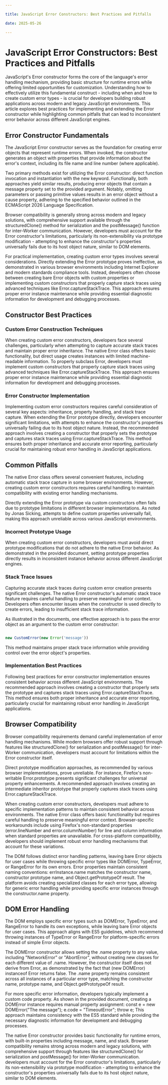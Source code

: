 ```yaml
---

title: JavaScript Error Constructors: Best Practices and Pitfalls

date: 2025-05-26

---
```



# JavaScript Error Constructors: Best Practices and Pitfalls

JavaScript's Error constructor forms the core of the language's error handling mechanism, providing basic structure for runtime errors while offering limited opportunities for customization. Understanding how to effectively utilize this fundamental construct - including when and how to create custom error types - is crucial for developers building robust applications across modern and legacy JavaScript environments. This article explores best practices for implementing and extending the Error constructor while highlighting common pitfalls that can lead to inconsistent error behavior across different JavaScript engines.


## Error Constructor Fundamentals

The JavaScript Error constructor serves as the foundation for creating error objects that represent runtime errors. When invoked, the constructor generates an object with properties that provide information about the error's context, including its file name and line number (where applicable).

Two primary methods exist for utilizing the Error constructor: direct function invocation and instantiation with the new keyword. Functionally, both approaches yield similar results, producing error objects that contain a message property set to the provided argument. Notably, omitting parameters or passing primitive values results in an error object without a cause property, adhering to the specified behavior outlined in the ECMAScript 2026 Language Specification.

Browser compatibility is generally strong across modern and legacy solutions, with comprehensive support available through the structuredClone() method for serialization and the postMessage() function for inter-Worker communication. However, developers must account for the Error constructor's limitations, particularly its non-extensibility via prototype modification - attempting to enhance the constructor's properties universally fails due to its host object nature, similar to DOM elements.

For practical implementation, creating custom error types involves several considerations. Directly extending the Error prototype proves ineffective, as demonstrated in various browser environments including Internet Explorer and modern standards compliance tools. Instead, developers often choose between creating bare Error objects with custom properties or implementing custom constructors that properly capture stack traces using advanced techniques like Error.captureStackTrace. This approach ensures proper error instance maintenance while providing essential diagnostic information for development and debugging processes.


## Constructor Best Practices


### Custom Error Construction Techniques

When creating custom error constructors, developers face several challenges, particularly when attempting to capture accurate stack traces and maintain proper error inheritance. The native Error class offers basic functionality, but direct usage creates instances with limited machine-readable information. To properly subclass Error, developers must implement custom constructors that properly capture stack traces using advanced techniques like Error.captureStackTrace. This approach ensures proper error instance maintenance while providing essential diagnostic information for development and debugging processes.


### Error Constructor Implementation

Implementing custom error constructors requires careful consideration of several key aspects: inheritance, property handling, and stack trace capture. When extending the Error prototype directly, developers encounter significant limitations, with attempts to enhance the constructor's properties universally failing due to its host object nature. Instead, the recommended approach involves creating a constructor that properly sets the prototype and captures stack traces using Error.captureStackTrace. This method ensures both proper inheritance and accurate error reporting, particularly crucial for maintaining robust error handling in JavaScript applications.


## Common Pitfalls

The native Error class offers several convenient features, including automatic stack trace capture in some browser environments. However, creating custom error constructors requires careful handling to maintain compatibility with existing error handling mechanisms.

Directly extending the Error prototype via custom constructors often fails due to prototype limitations in different browser implementations. As noted by Jonas Sicking, attempts to define custom properties universally fail, making this approach unreliable across various JavaScript environments.


### Incorrect Prototype Usage

When creating custom error constructors, developers must avoid direct prototype modifications that do not adhere to the native Error behavior. As demonstrated in the provided document, setting prototype properties directly results in inconsistent instance behavior across different JavaScript engines.


### Stack Trace Issues

Capturing accurate stack traces during custom error creation presents significant challenges. The native Error constructor's automatic stack trace feature requires careful handling to preserve meaningful error context. Developers often encounter issues when the constructor is used directly to create errors, leading to insufficient stack trace information.

As illustrated in the documents, one effective approach is to pass the error object as an argument to the custom error constructor:

```javascript

new CustomError(new Error('message'))

```

This method maintains proper stack trace information while providing control over the error object's properties.


### Implementation Best Practices

Following best practices for error constructor implementation ensures consistent behavior across different JavaScript environments. The recommended approach involves creating a constructor that properly sets the prototype and captures stack traces using Error.captureStackTrace. This method ensures both proper inheritance and accurate error reporting, particularly crucial for maintaining robust error handling in JavaScript applications.


## Browser Compatibility

Browser compatibility requirements demand careful implementation of error handling mechanisms. While modern browsers offer robust support through features like structuredClone() for serialization and postMessage() for inter-Worker communication, developers must account for limitations within the Error constructor itself.

Direct prototype modification approaches, as recommended by various browser implementations, prove unreliable. For instance, Firefox's non-writable Error.prototype presents significant challenges for universal property enhancements. A recommended approach involves creating an intermediate inheritor prototype that properly captures stack traces using Error.captureStackTrace.

When creating custom error constructors, developers must adhere to specific implementation patterns to maintain consistent behavior across environments. The native Error class offers basic functionality but requires careful handling to preserve meaningful error context. Browser-specific workarounds include using Firefox's non-standard properties (error.lineNumber and error.columnNumber) for line and column information when standard properties are unavailable. For cross-platform compatibility, developers should implement robust error handling mechanisms that account for these variations.

The DOM follows distinct error handling patterns, leaving bare Error objects for user cases while throwing specific error types like DOMError, TypeError, or RangeError for its own errors. Error properties maintain consistent naming conventions: errInstance.name matches the constructor name, constructor prototype name, and Object.getPrototypeOf result. The platform avoids creating specialized classes for each error type, allowing for generic error handling while providing specific error instances through the constructor.name property.


## DOM Error Handling

The DOM employs specific error types such as DOMError, TypeError, and RangeError to handle its own exceptions, while leaving bare Error objects for user cases. This approach aligns with ES5 guidelines, which recommend throwing instances of TypeError or RangeError for platform-specific errors instead of simple Error objects.

The DOMError constructor allows setting the .name property to any value, including "NetworkError" or "AbortError", without creating new classes for each different value of .name. However, the constructor itself does not derive from Error, as demonstrated by the fact that (new DOMError) instanceof Error returns false. The .name property remains consistent across all instances of a particular error type, matching the constructor name, prototype name, and Object.getPrototypeOf result.

For more specific error information, developers typically implement a custom code property. As shown in the provided document, creating a DOMError instance requires manual property assignment: const e = new DOMError("The message"); e.code = "TimeoutError"; throw e; This approach maintains consistency with the ES5 standard while providing the necessary diagnostic information for development and debugging processes.

The native Error constructor provides basic functionality for runtime errors, with built-in properties including message, name, and stack. Browser compatibility remains strong across modern and legacy solutions, with comprehensive support through features like structuredClone() for serialization and postMessage() for inter-Worker communication. developers must account for the Error constructor's limitations, particularly its non-extensibility via prototype modification - attempting to enhance the constructor's properties universally fails due to its host object nature, similar to DOM elements.

